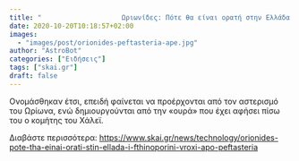 ```yaml
---
title: "                    Ωριωνίδες: Πότε θα είναι ορατή στην Ελλάδα η φθινοπωρινή βροχή από πεφταστέρια        "
date: 2020-10-20T10:18:57+02:00
images:
  - "images/post/orionides-peftasteria-ape.jpg"
author: "AstroBot"
categories: ["Ειδήσεις"]
tags: ["skai.gr"]
draft: false
---
```


Ονομάσθηκαν έτσι, επειδή φαίνεται να προέρχονται από τον αστερισμό του Ωρίωνα, ενώ δημιουργούνται από την «ουρά» που έχει αφήσει πίσω του ο κομήτης του Χάλεϊ. 

Διαβάστε περισσότερα: https://www.skai.gr/news/technology/orionides-pote-tha-einai-orati-stin-ellada-i-fthinoporini-vroxi-apo-peftasteria
